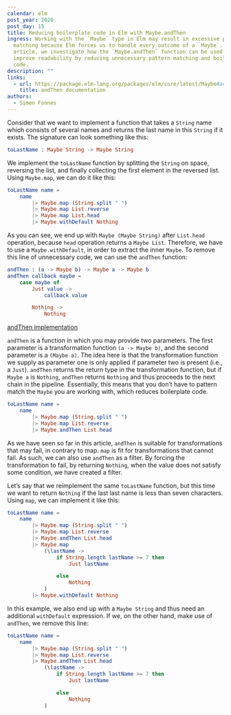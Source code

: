 ```yaml
---
calendar: elm
post_year: 2020
post_day: 15
title: Reducing boilerplate code in Elm with Maybe.andThen
ingress: Working with the `Maybe` type in Elm may result in excessive pattern
  matching because Elm forces us to handle every outcome of a `Maybe`. In this
  article, we investigate how the `Maybe.andThen` function can be used to
  improve readability by reducing unnecessary pattern matching and boilerplate
  code.
description: ""
links:
  - url: https://package.elm-lang.org/packages/elm/core/latest/Maybe#andThen
    title: andThen documentation
authors:
  - Simen Fonnes
---
```

Consider that we want to implement a function that takes a `String` name which consists of several names and returns the last name in this `String` if it exists. The signature can look something like this:

```elm
toLastName : Maybe String -> Maybe String
```
We implement the `toLastName` function by splitting the `String` on space, reversing the list, and finally collecting the first element in the reversed list. Using `Maybe.map`, we can do it like this:

```elm
toLastName name =
    name
        |> Maybe.map (String.split " ")
        |> Maybe.map List.reverse
        |> Maybe.map List.head
        |> Maybe.withDefault Nothing
```

As you can see, we end up with `Maybe (Maybe String)` after `List.head` operation, because `head` operation returns a `Maybe List`. Therefore, we have to use a `Maybe.withDefault`, in order to extract the inner `Maybe`. To remove this line of unnecessary code, we can use the `andThen` function:

```elm
andThen : (a -> Maybe b) -> Maybe a -> Maybe b
andThen callback maybe =
    case maybe of
        Just value ->
            callback value

        Nothing ->
            Nothing
```
[andThen implementation](https://package.elm-lang.org/packages/elm/core/latest/Maybe#andThen)

`andThen` is a function in which you may provide two parameters. The first parameter is a transformation function `(a -> Maybe b)`, and the second parameter is a `(Maybe a)`. The idea here is that the transformation function we supply as parameter one is only applied if parameter two is present (i.e., a `Just`). `andThen` returns the return type in the transformation function, but if `Maybe a` is `Nothing`, `andThen` returns `Nothing` and thus proceeds to the next chain in the pipeline. Essentially, this means that you don’t have to pattern match the `Maybe` you are working with, which reduces boilerplate code.

```elm
toLastName name =
    name
        |> Maybe.map (String.split " ")
        |> Maybe.map List.reverse
        |> Maybe.andThen List.head
```

As we have seen so far in this article, `andThen` is suitable for transformations that may fail, in contrary to map. `map` is fit for transformations that cannot fail. As such, we can also use `andThen` as a filter. By forcing the transformation to fail, by returning `Nothing`, when the value does not satisfy some condition, we have created a filter. 

Let’s say that we reimplement the same `toLastName` function, but this time we want to return `Nothing` if the last last name is less than seven characters. Using `map`, we can implement it like this:

```elm
toLastName name =
    name
        |> Maybe.map (String.split " ")
        |> Maybe.map List.reverse
        |> Maybe.andThen List.head
        |> Maybe.map
            (\lastName ->
                if String.length lastName >= 7 then
                    Just lastName

                else
                    Nothing
            )
        |> Maybe.withDefault Nothing
```

In this example, we also end up with a `Maybe String` and thus need an additional `withDefault` expression. If we, on the other hand, make use of `andThen`, we remove this line:

```elm
toLastName name =
    name
        |> Maybe.map (String.split " ")
        |> Maybe.map List.reverse
        |> Maybe.andThen List.head
            (\lastName ->
                if String.length lastName >= 7 then
                    Just lastName

                else
                    Nothing
            )
```